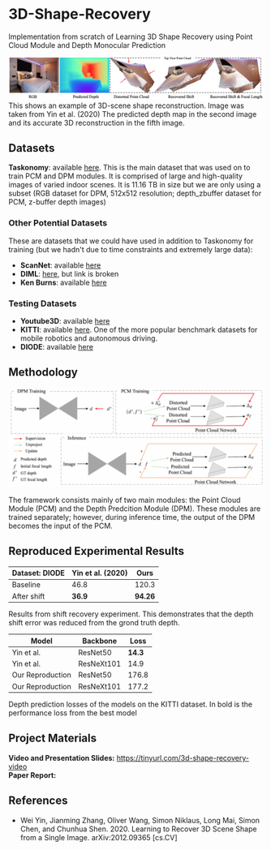 # 3D-Shape-Recovery
Implementation from scratch of Learning 3D Shape Recovery using Point Cloud Module and Depth Monocular Prediction

![ex](markdown_images/fig1.png)
This shows an example of 3D-scene shape reconstruction. Image was taken from Yin et al. (2020) The predicted depth map in the second image and its accurate 3D reconstruction in the fifth image.

## Datasets

<b>Taskonomy</b>: available <a href="https://github.com/StanfordVL/taskonomy/tree/master/data">here</a>. This is the main dataset that was used on to train PCM and DPM modules. It is comprised of large and high-quality images of varied indoor scenes. It is 11.16 TB in size but we are only using a subset (RGB dataset for DPM, 512x512 resolution; depth_zbuffer dataset for PCM, z-buffer depth images) 

### Other Potential Datasets

These are datasets that we could have used in addition to Taskonomy for training (but we hadn't due to time constraints and extremely large data):

<ul>
   <li> <b>ScanNet</b>: available <a href="https://github.com/ScanNet/ScanNet">here</a> </li>
  <li> <b>DIML</b>: <a href="http://diml.yonsei.ac.kr/DIML_rgbd_dataset/">here</a>, but link is broken </li>
  <li> <b>Ken Burns</b>: available <a href="https://github.com/sniklaus/3d-ken-burns">here</a> </li>
</ul>

### Testing Datasets

<ul>
  <li> <b>Youtube3D</b>: available <a href="http://www-personal.umich.edu/~wfchen/depth-in-the-wild/">here</a> </li>
  <li> <b>KITTI</b>: available <a href="https://paperswithcode.com/dataset/kitti">here</a>. One of the more popular benchmark datasets for mobile robotics and autonomous driving. </li>
  <li> <b>DIODE</b>: available <a href="https://diode-dataset.org/">here</a> </li>
</ul>

## Methodology

![ex](markdown_images/fig2.png)

The framework consists mainly of two main modules: the Point Cloud Module (PCM) and the Depth Predcition Module (DPM). These modules are trained separately; however, during inference time, the output of the DPM becomes the input of the PCM.

## Reproduced Experimental Results

| Dataset: DIODE  | Yin et al. (2020) |  Ours  |
| --------------- | ----------------- | ------ |
| Baseline        |        46.8       |  120.3 |
| After shift     |      **36.9**     | **94.26** |

Results from shift recovery experiment. This demonstrates that the depth shift error was reduced from the grond truth depth.

|       Model      |  Backbone  |  Loss  |
| ---------------- | ---------- | ------ |
| Yin et al.       |  ResNet50  |  **14.3** |
| Yin et al.       | ResNeXt101 |  14.9 |
| Our Reproduction |  ResNet50  | 176.8 |
| Our Reproduction | ResNeXt101 | 177.2 |

Depth prediction losses of the models on the KITTI dataset. In bold is the performance loss from the best model 

## Project Materials

**Video and Presentation Slides:** https://tinyurl.com/3d-shape-recovery-video <br>
**Paper Report:**

## References

<ul>
   <li> Wei Yin, Jianming Zhang, Oliver Wang, Simon Niklaus, Long Mai, Simon Chen, and Chunhua Shen. 2020. Learning to Recover 3D Scene Shape from a Single
Image. arXiv:2012.09365 [cs.CV] </li>   
</ul>

